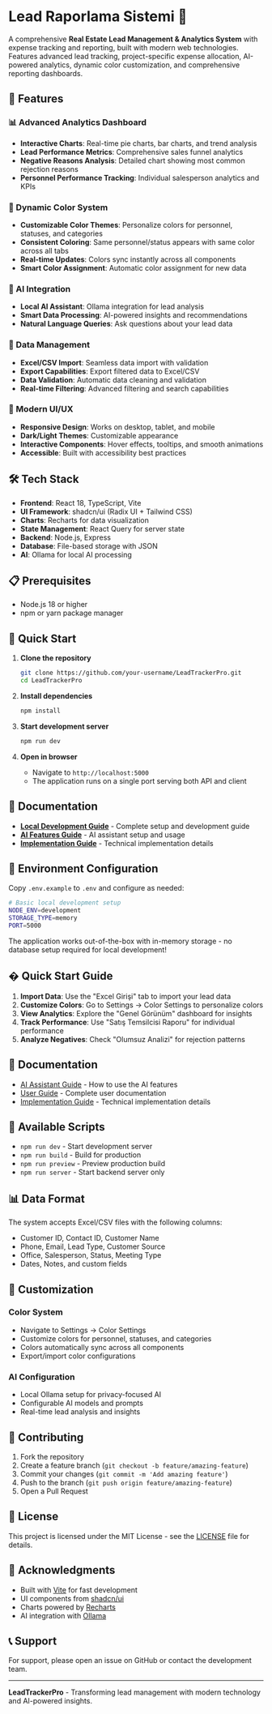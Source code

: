 # Lead Raporlama Sistemi 🏢

A comprehensive **Real Estate Lead Management & Analytics System** with expense tracking and reporting, built with modern web technologies. Features advanced lead tracking, project-specific expense allocation, AI-powered analytics, dynamic color customization, and comprehensive reporting dashboards.

## 🚀 Features

### 📊 Advanced Analytics Dashboard

- **Interactive Charts**: Real-time pie charts, bar charts, and trend analysis
- **Lead Performance Metrics**: Comprehensive sales funnel analytics
- **Negative Reasons Analysis**: Detailed chart showing most common rejection reasons
- **Personnel Performance Tracking**: Individual salesperson analytics and KPIs

### 🎨 Dynamic Color System

- **Customizable Color Themes**: Personalize colors for personnel, statuses, and categories
- **Consistent Coloring**: Same personnel/status appears with same color across all tabs
- **Real-time Updates**: Colors sync instantly across all components
- **Smart Color Assignment**: Automatic color assignment for new data

### 🤖 AI Integration

- **Local AI Assistant**: Ollama integration for lead analysis
- **Smart Data Processing**: AI-powered insights and recommendations
- **Natural Language Queries**: Ask questions about your lead data

### 📁 Data Management

- **Excel/CSV Import**: Seamless data import with validation
- **Export Capabilities**: Export filtered data to Excel/CSV
- **Data Validation**: Automatic data cleaning and validation
- **Real-time Filtering**: Advanced filtering and search capabilities

### 📱 Modern UI/UX

- **Responsive Design**: Works on desktop, tablet, and mobile
- **Dark/Light Themes**: Customizable appearance
- **Interactive Components**: Hover effects, tooltips, and smooth animations
- **Accessible**: Built with accessibility best practices

## 🛠️ Tech Stack

- **Frontend**: React 18, TypeScript, Vite
- **UI Framework**: shadcn/ui (Radix UI + Tailwind CSS)
- **Charts**: Recharts for data visualization
- **State Management**: React Query for server state
- **Backend**: Node.js, Express
- **Database**: File-based storage with JSON
- **AI**: Ollama for local AI processing

## 📋 Prerequisites

- Node.js 18 or higher
- npm or yarn package manager

## 🚀 Quick Start

1. **Clone the repository**

   ```bash
   git clone https://github.com/your-username/LeadTrackerPro.git
   cd LeadTrackerPro
   ```

2. **Install dependencies**

   ```bash
   npm install
   ```

3. **Start development server**

   ```bash
   npm run dev
   ```

4. **Open in browser**
   - Navigate to `http://localhost:5000`
   - The application runs on a single port serving both API and client

## 📖 Documentation

- **[Local Development Guide](LOCAL_DEVELOPMENT.md)** - Complete setup and development guide
- **[AI Features Guide](AI-USER-GUIDE.md)** - AI assistant setup and usage
- **[Implementation Guide](AI-IMPLEMENTATION-COMPLETE.md)** - Technical implementation details

## 🔧 Environment Configuration

Copy `.env.example` to `.env` and configure as needed:

```bash
# Basic local development setup
NODE_ENV=development
STORAGE_TYPE=memory
PORT=5000
```

The application works out-of-the-box with in-memory storage - no database setup required for local development!

## � Quick Start Guide

1. **Import Data**: Use the "Excel Girişi" tab to import your lead data
2. **Customize Colors**: Go to Settings → Color Settings to personalize colors
3. **View Analytics**: Explore the "Genel Görünüm" dashboard for insights
4. **Track Performance**: Use "Satış Temsilcisi Raporu" for individual performance
5. **Analyze Negatives**: Check "Olumsuz Analizi" for rejection patterns

## 📖 Documentation

- [AI Assistant Guide](./AI-ASSISTANT-GUIDE.md) - How to use the AI features
- [User Guide](./AI-USER-GUIDE.md) - Complete user documentation
- [Implementation Guide](./AI-IMPLEMENTATION-COMPLETE.md) - Technical implementation details

## 🔄 Available Scripts

- `npm run dev` - Start development server
- `npm run build` - Build for production
- `npm run preview` - Preview production build
- `npm run server` - Start backend server only

## 📊 Data Format

The system accepts Excel/CSV files with the following columns:

- Customer ID, Contact ID, Customer Name
- Phone, Email, Lead Type, Customer Source
- Office, Salesperson, Status, Meeting Type
- Dates, Notes, and custom fields

## 🎨 Customization

### Color System

- Navigate to Settings → Color Settings
- Customize colors for personnel, statuses, and categories
- Colors automatically sync across all components
- Export/import color configurations

### AI Configuration

- Local Ollama setup for privacy-focused AI
- Configurable AI models and prompts
- Real-time lead analysis and insights

## 🤝 Contributing

1. Fork the repository
2. Create a feature branch (`git checkout -b feature/amazing-feature`)
3. Commit your changes (`git commit -m 'Add amazing feature'`)
4. Push to the branch (`git push origin feature/amazing-feature`)
5. Open a Pull Request

## 📝 License

This project is licensed under the MIT License - see the [LICENSE](LICENSE) file for details.

## 🙏 Acknowledgments

- Built with [Vite](https://vitejs.dev/) for fast development
- UI components from [shadcn/ui](https://ui.shadcn.com/)
- Charts powered by [Recharts](https://recharts.org/)
- AI integration with [Ollama](https://ollama.ai/)

## 📞 Support

For support, please open an issue on GitHub or contact the development team.

---

**LeadTrackerPro** - Transforming lead management with modern technology and AI-powered insights.
